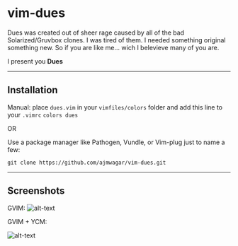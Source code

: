 # vim-dues

Dues was created out of sheer rage caused by all of the bad Solarized/Gruvbox clones.
I was tired of them. I needed something original something new. So if you are like me... wich I belevieve many of you are. 

I present you **Dues** 

---

## Installation

Manual: place `dues.vim` in your `vimfiles/colors` folder and add this line to your `.vimrc`
`colors dues`

OR 

Use a package manager like Pathogen, Vundle, or Vim-plug just to name a few:

`git clone https://github.com/ajmwagar/vim-dues.git`

---

## Screenshots

GVIM: 
![alt-text](https://github.com/ajmwagar/vim-dues/blob/master/screencaps/ScreencapYCM.png "Dues Colorscheme")

GVIM + YCM:

![alt-text](https://github.com/ajmwagar/vim-dues/blob/master/screencaps/Dues.png "Dues Colorscheme")
